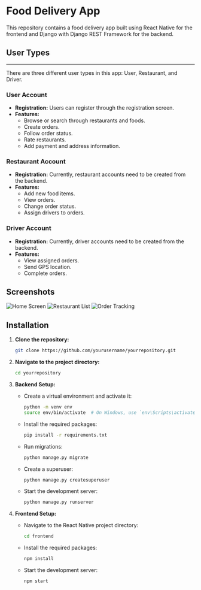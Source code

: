 # Food Delivery App

This repository contains a food delivery app built using React Native for the frontend and Django with Django REST Framework for the backend.

## User Types

---

There are three different user types in this app: User, Restaurant, and Driver.

### User Account

- **Registration:** Users can register through the registration screen.
- **Features:**
  - Browse or search through restaurants and foods.
  - Create orders.
  - Follow order status.
  - Rate restaurants.
  - Add payment and address information.

### Restaurant Account

- **Registration:** Currently, restaurant accounts need to be created from the backend.
- **Features:**
  - Add new food items.
  - View orders.
  - Change order status.
  - Assign drivers to orders.

### Driver Account

- **Registration:** Currently, driver accounts need to be created from the backend.
- **Features:**
  - View assigned orders.
  - Send GPS location.
  - Complete orders.

## Screenshots

![Home Screen](images/home_screen.png)
![Restaurant List](images/restaurant_list.png)
![Order Tracking](images/order_tracking.png)

## Installation

1. **Clone the repository:**
   ```bash
   git clone https://github.com/yourusername/yourrepository.git
   ```
2. **Navigate to the project directory:**
   ```bash
   cd yourrepository
   ```

3. **Backend Setup:**

   - Create a virtual environment and activate it:
     ```bash
     python -m venv env
     source env/bin/activate  # On Windows, use `env\Scripts\activate`
     ```
   - Install the required packages:
     ```bash
     pip install -r requirements.txt
     ```
   - Run migrations:
     ```bash
     python manage.py migrate
     ```
   - Create a superuser:
     ```bash
     python manage.py createsuperuser
     ```
   - Start the development server:
     ```bash
     python manage.py runserver
     ```

4. **Frontend Setup:**

   - Navigate to the React Native project directory:
     ```bash
     cd frontend
     ```
   - Install the required packages:
     ```bash
     npm install
     ```
   - Start the development server:
     ```bash
     npm start
    
